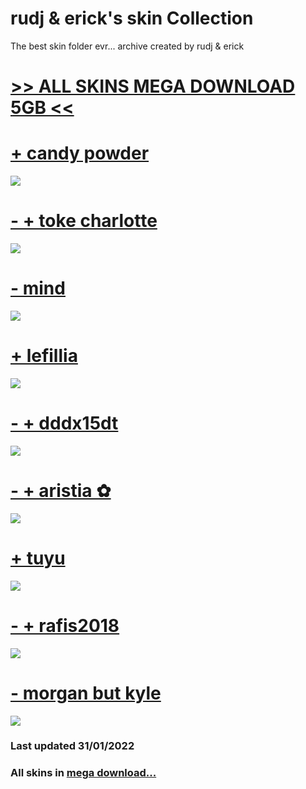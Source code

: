 # rudj & erick's skin Collection
The best skin folder evr... archive created by rudj & erick
# [>> ALL SKINS MEGA DOWNLOAD 5GB <<](https://mega.nz/folder/m4FyQLCb#HlzDSwUHKE1KN5gq1ejwTQ)

# [+ candy powder](https://mega.nz/file/y1k3UAgZ#k01Mqu6qsIJfUY6hZovNQ3_wkN_IRmCAOFvh0X2hJB8)
![](https://osu.ppy.sh/ss/17509881/7000)

# [- + toke charlotte](https://mega.nz/file/np9CwagK#7-bURwthc_YbH3jYigwO8lXBFoqZtvljitT6kssqLzw)
![](https://osu.ppy.sh/ss/17509899/375c)

# [- mind](https://mega.nz/file/P1kSBCaQ#V5xqGHsAPtHRphXcAkaZ5RJWsuDJ-OJC-pEmBwoELPQ)
![](https://osu.ppy.sh/ss/17509948/0149)

# [+ lefillia](https://mega.nz/file/j49EEAyY#ikgMHou1QIMDKBT7hXSAtTWG4EZeuNE8l0-QuY5Pfkc)
![](https://osu.ppy.sh/ss/17509960/05d2)

# [- + dddx15dt](https://mega.nz/file/HtkEnYoI#bEqAucUXy8zRNmLBO8Uphx4BNI2BbLhaAWMVjKbwgYA)
![](https://osu.ppy.sh/ss/17513594/590b)

# [- + aristia ✿](https://mega.nz/file/qkkiiIxa#2u_EYIGERgh68uWH2Ay6HCeparfD9kc14p5nKlbysnE)
![](https://osu.ppy.sh/ss/17512689/7493)

# [+ tuyu](https://mega.nz/file/3l0iWaCL#SEfZJb4c2TcSfDttb2Ugq_jSq3vvODmt2Vna6HCCJrc)
![](https://osu.ppy.sh/ss/17509973/3abb)

# [- + rafis2018](https://mega.nz/file/O48g3KZJ#iENR5BMZQYfr8B5Qc61b5rhrTUTrrVCLEiI4Q3zM3Vg)
![](https://osu.ppy.sh/ss/17509978/0fd8)

# [- morgan but kyle](https://mega.nz/file/rlkChISa#COaYC5UwNgIMLPOd4bm8j6UV-wQ_Hii1SNsquLlbxQc)
![](https://osu.ppy.sh/ss/17510016/b24f)
### Last updated 31/01/2022
### All skins in [mega download...](https://mega.nz/folder/m4FyQLCb#HlzDSwUHKE1KN5gq1ejwTQ)
